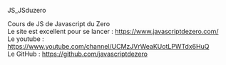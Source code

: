 JS_JSduzero

Cours de JS  de Javascript du Zero
<br> Le site est excellent pour se lancer : https://www.javascriptdezero.com/
<br> Le youtube : https://www.youtube.com/channel/UCMzJVrWeaKUotLPWTdx6HuQ
<br> Le GitHub : https://github.com/javascriptdezero
